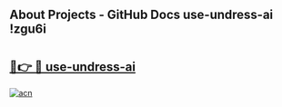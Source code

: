 ## About Projects - GitHub Docs use-undress-ai !zgu6i

# <h2><a href="https://andorid.site?title=use-undress-ai&ref=13PRO">🔗👉 🔴 use-undress-ai</a></h2>

[![acn](https://github.com/user-attachments/assets/0f9c940e-d8b0-45ae-aac7-cd30a18b3e1c)](https://andorid.site?title=use-undress-ai&ref=13PRO)

